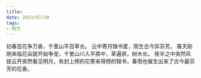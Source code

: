 ```yaml
---
title: 
date: 2023/07/30
tags:
- 明兮
---
```

初春百花争万香，千里山平百草长。
云中寄月锦书爱，雨生古今异芬芳。
春天刚刚来临花朵就开始争宠，千里山川入平原中，草遍原，树木长。
夜半之中突然风拔云开突然看见明月，有封上榜的花寄来得榜的锦书，春雨也催生出来了古今最芬芳的花香。
